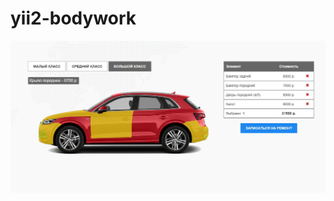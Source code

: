 yii2-bodywork
=================

![Image alt](https://github.com/artursharipov/yii2-bodywork/raw/master/example.jpg)